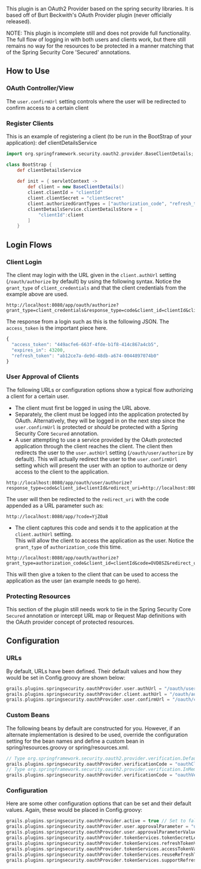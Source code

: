 This plugin is an OAuth2 Provider based on the spring security libraries.  It is based off of Burt Beckwith's OAuth Provider plugin (never officially released).

NOTE: This plugin is incomplete still and does not provide full functionality.  The full flow of logging in with both users and clients work, but there
still remains no way for the resources to be protected in a manner matching that of the Spring Security Core 'Secured' annotations.

## How to Use

### OAuth Controller/View

The `user.confirmUrl` setting controls where the user will be redirected to confirm access to a certain client

### Register Clients

This is an example of registering a client (to be run in the BootStrap of your application):
def clientDetailsService

```groovy
import org.springframework.security.oauth2.provider.BaseClientDetails;

class BootStrap {
	def clientDetailsService
	
	def init = { servletContext ->
		def client = new BaseClientDetails()
		client.clientId = "clientId"
		client.clientSecret = "clientSecret"
		client.authorizedGrantTypes = ["authorization_code", "refresh_token", "client_credentials"]
		clientDetailsService.clientDetailsStore = [
			"clientId":client
		]
	}
```

## Login Flows

### Client Login

The client may login with the URL given in the `client.authUrl` setting (`/oauth/authorize` by default) by using the following syntax.
Notice the `grant_type` of `client_credentials` and that the client credentials from the example above are used.

```
http://localhost:8080/app/oauth/authorize?grant_type=client_credentials&response_type=code&client_id=clientId&client_secret=clientSecret
```

The response from a login such as this is the following JSON.  The `access_token` is the important piece here.

```javascript
{
  "access_token": "449acfe6-663f-4fde-b1f8-414c867a4cb5",
  "expires_in": 43200,
  "refresh_token": "ab12ce7a-de9d-48db-a674-0044897074b0"
}
```

### User Approval of Clients

The following URLs or configuration options show a typical flow authorizing a client for a certain user.

* The client must first be logged in using the URL above.
* Separately, the client must be logged into the application protected by OAuth.  Alternatively, they will be logged in
on the next step since the `user.confirmUrl` is protected or *should* be protected with a Spring Security Core `Secured`
annotation.
* A user attempting to use a service provided by the OAuth protected application through the client reaches the client.  The
client then redirects the user to the `user.authUrl` setting (`/oauth/user/authorize` by default).  This will actually
redirect the user to the `user.confirmUrl` setting which will present the user with an option to authorize or deny access
to the client to the application.

```
http://localhost:8080/app/oauth/user/authorize?response_type=code&client_id=clientId&redirect_uri=http://localhost:8080/app/
```

The user will then be redirected to the `redirect_uri` with the code appended as a URL parameter such as:

```
http://localhost:8080/app/?code=YjZOa8
```

* The client captures this code and sends it to the application at the `client.authUrl` setting.  
This will allow the client to access the application as the user.  Notice the `grant_type` of `authorization_code` this time.

```
http://localhost:8080/app/oauth/authorize?grant_type=authorization_code&client_id=clientId&code=OVD8SZ&redirect_uri=http://localhost:8080/app/
```

This will then give a token to the client that can be used to access the application as the user (an example needs to go here).

### Protecting Resources

This section of the plugin still needs work to tie in the Spring Security Core `Secured` annotation or intercept URL map or Request Map definitions
with the OAuth provider concept of protected resources.

## Configuration

### URLs

By default, URLs have been defined.  Their default values and how they would be set in Config.groovy are shown below:

```groovy
grails.plugins.springsecurity.oauthProvider.user.authUrl = "/oauth/user/authorize" // Where the user is authorized
grails.plugins.springsecurity.oauthProvider.client.authUrl = "/oauth/authorize" // Where the client is authorized
grails.plugins.springsecurity.oauthProvider.user.confirmUrl = "/oauth/confirm" // Where the user confirms that they approve the client
```

### Custom Beans

The following beans by default are constructed for you.  However, if an alternate implementation is desired to be used, override the configuration setting
for the bean names and define a custom bean in spring/resources.groovy or spring/resources.xml.

```groovy
// Type org.springframework.security.oauth2.provider.verification.DefaultClientAuthenticationCache by default, use any class with the same implemented interface
grails.plugins.springsecurity.oauthProvider.verificationCode = "oauthClientAuthenticationCache" // Bean name of the client authentication cache
// Type org.springframework.security.oauth2.provider.verification.InMemoryVerificationCodeServices by default, use any class with the same implemented interface
grails.plugins.springsecurity.oauthProvider.verificationCode = "oauthVerificationCodeServices" // Bean name of the verification code services
```

### Configuration

Here are some other configuration options that can be set and their default values.  Again, these would be placed in Config.groovy:

```groovy
grails.plugins.springsecurity.oauthProvider.active = true // Set to false to disable the provider
grails.plugins.springsecurity.oauthProvider.user.approvalParameter = "user_oauth_approval" // Used in the user approval filter
grails.plugins.springsecurity.oauthProvider.user.approvalParameterValue = true
grails.plugins.springsecurity.oauthProvider.tokenServices.tokenSecretLengthBytes = 80 // Length of secret token by default
grails.plugins.springsecurity.oauthProvider.tokenServices.refreshTokenValiditySeconds = 60 * 10 //default 10 minutes
grails.plugins.springsecurity.oauthProvider.tokenServices.accessTokenValiditySeconds = 60 * 60 * 12 //default 12 hours
grails.plugins.springsecurity.oauthProvider.tokenServices.reuseRefreshToken = true
grails.plugins.springsecurity.oauthProvider.tokenServices.supportRefreshToken = true
```